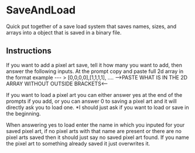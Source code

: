 # SaveAndLoad
Quick put together of a save load system that saves names, sizes, and arrays into a object that is saved in a binary file.


Instructions
------------------

If you want to add a pixel art save, tell it how many you want to add, then answer the following inputs. At the prompt copy and paste full 2d array in the
format example --- > [0,0,0,0],[1,1,1,1], .... -->PASTE WHAT IS IN THE 2D ARRAY WITHOUT OUTSIDE BRACKETS<--

If you want to load a pixel art you can either answer yes at the end of the prompts if you add, or you can answer 0 to saving a pixel art and it will directly ask you to load one. *I should just ask if you want to load or save in the beginning.

When answering yes to load enter the name in which you inputed for your saved pixel art, if no pixel arts with that name are present or there are no pixel arts saved then it should just say no saved pixel art found. If you name the pixel art to something already saved it just overwrites it.

